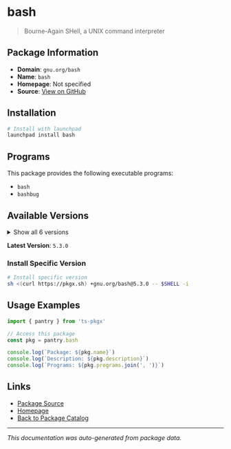 # bash

> Bourne-Again SHell, a UNIX command interpreter

## Package Information

- **Domain**: `gnu.org/bash`
- **Name**: `bash`
- **Homepage**: Not specified
- **Source**: [View on GitHub](https://github.com/pkgxdev/pantry/tree/main/projects/gnu.org/bash/package.yml)

## Installation

```bash
# Install with launchpad
launchpad install bash
```

## Programs

This package provides the following executable programs:

- `bash`
- `bashbug`

## Available Versions

<details>
<summary>Show all 6 versions</summary>

- `5.3.0`, `5.2.37`, `5.2.32`, `5.2.21`, `5.2.15`
- `5.1.16`

</details>

**Latest Version**: `5.3.0`

### Install Specific Version

```bash
# Install specific version
sh <(curl https://pkgx.sh) +gnu.org/bash@5.3.0 -- $SHELL -i
```

## Usage Examples

```typescript
import { pantry } from 'ts-pkgx'

// Access this package
const pkg = pantry.bash

console.log(`Package: ${pkg.name}`)
console.log(`Description: ${pkg.description}`)
console.log(`Programs: ${pkg.programs.join(', ')}`)
```

## Links

- [Package Source](https://github.com/pkgxdev/pantry/tree/main/projects/gnu.org/bash/package.yml)
- [Homepage](#)
- [Back to Package Catalog](../../../package-catalog.md)

---

*This documentation was auto-generated from package data.*

